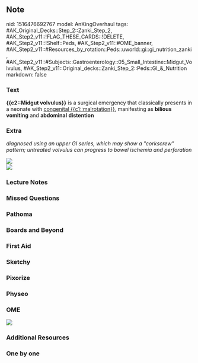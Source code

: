 ## Note
nid: 1516476692767
model: AnKingOverhaul
tags: #AK_Original_Decks::Step_2::Zanki_Step_2, #AK_Step2_v11::!FLAG_THESE_CARDS::!DELETE, #AK_Step2_v11::!Shelf::Peds, #AK_Step2_v11::#OME_banner, #AK_Step2_v11::#Resources_by_rotation::Peds::uworld::gi::gi_nutrition_zanki, #AK_Step2_v11::#Subjects::Gastroenterology::05_Small_Intestine::Midgut_Volvulus, #AK_Step2_v11::Original_decks::Zanki_Step_2::Peds::GI_&_Nutrition
markdown: false

### Text
<b>{{c2::Midgut volvulus}}</b> is a surgical emergency that
classically presents in a neonate with <u>congenital
{{c1::malrotation}}</u>, manifesting as <b>bilious</b>
<b>vomiting</b> and <b>abdominal</b> <b>distention</b>

### Extra
<i>diagnosed using an upper GI series, which may show a "corkscrew"
pattern; untreated volvulus can progress to bowel ischemia and
perforation</i>
<div>
  <i><img src="corkscrew.png"></i>
  <div><img src="bilious%20emesis.png"></div>
</div>

### Lecture Notes


### Missed Questions


### Pathoma


### Boards and Beyond


### First Aid


### Sketchy


### Pixorize


### Physeo


### OME
<div class="ome-widget">
  <a href="https://onlinemeded.org?ref=anki"><img src=
  "_OME_AnkiFlashcards_General_7.png"></a>
</div>

### Additional Resources


### One by one

